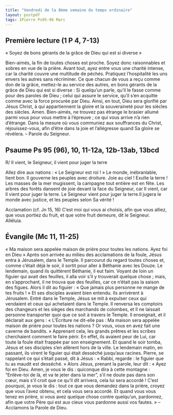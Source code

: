 ```yaml
---
title: "Vendredi de la 8ème semaine du temps ordinaire"
layout: postpdf
tags: 1Pierre Ps95-96 Marc  
---
```


## Première lecture (1 P 4, 7-13)
« Soyez de bons gérants de la grâce de Dieu qui est si diverse »

Bien-aimés, la fin de toutes choses est proche.
Soyez donc raisonnables et sobres en vue de la prière.
Avant tout, ayez entre vous une charité intense,
car la charité couvre une multitude de péchés.
Pratiquez l’hospitalité les uns envers les autres sans récriminer.
Ce que chacun de vous a reçu comme don de la grâce,
mettez-le au service des autres,
en bons gérants de la grâce de Dieu qui est si diverse :
Si quelqu’un parle, qu’il le fasse comme pour des paroles de Dieu ;
celui qui assure le service, qu’il s’en acquitte comme avec la force procurée par Dieu.
Ainsi, en tout, Dieu sera glorifié par Jésus Christ,
à qui appartiennent la gloire et la souveraineté
pour les siècles des siècles. Amen.
Bien-aimés, ne trouvez pas étrange le brasier allumé parmi vous pour vous mettre à l’épreuve ;
ce qui vous arrive n’a rien d’étrange.
Dans la mesure où vous communiez aux souffrances du Christ, réjouissez-vous,
afin d’être dans la joie et l’allégresse quand Sa gloire se révélera.
            – Parole du Seigneur.


## Psaume Ps 95 (96), 10, 11-12a, 12b-13ab, 13bcd
R/ Il vient, le Seigneur, il vient pour juger la terre

Allez dire aux nations : « Le Seigneur est roi ! »
Le monde, inébranlable, tient bon.
Il gouverne les peuples avec droiture.
Joie au ciel ! Exulte la terre !
Les masses de la mer mugissent,
la campagne tout entière est en fête.
Les arbres des forêts dansent de joie
devant la face du Seigneur, car Il vient,
car Il vient pour juger la terre.
Le Seigneur vient pour juger la terre.Il jugera le monde avec justice,
et les peuples selon Sa vérité !

Acclamation (cf. Jn 15, 16)
C’est moi qui vous ai choisis, afin que vous alliez, que vous portiez du fruit,
et que votre fruit demeure, dit le Seigneur.
Alléluia.

## Évangile (Mc 11, 11-25)
« Ma maison sera appelée maison de prière pour toutes les nations. Ayez foi en Dieu »
Après son arrivée au milieu des acclamations de la foule,
Jésus entra à Jérusalem, dans le Temple.
Il parcourut du regard toutes choses
et, comme c’était déjà le soir, il sortit pour aller à Béthanie avec les Douze.
Le lendemain, quand ils quittèrent Béthanie, il eut faim.
Voyant de loin un figuier qui avait des feuilles, il alla voir s’il y trouverait quelque chose ;
mais, en s’approchant, il ne trouva que des feuilles, car ce n’était pas la saison des figues.
    Alors il dit au figuier :
« Que jamais plus personne ne mange de tes fruits ! »
Et ses disciples avaient bien entendu.
    Ils arrivèrent à Jérusalem.
Entré dans le Temple, Jésus se mit à expulser
ceux qui vendaient et ceux qui achetaient dans le Temple.
Il renversa les comptoirs des changeurs
et les sièges des marchands de colombes,
et Il ne laissait personne transporter quoi que ce soit à travers le Temple.
Il enseignait, et il déclarait aux gens : « L’Écriture ne dit-elle pas :
Ma maison sera appelée maison de prière pour toutes les nations ?
Or vous, vous en avez fait une caverne de bandits. »
Apprenant cela, les grands prêtres et les scribes cherchaient comment le faire périr.
En effet, ils avaient peur de Lui, car toute la foule était frappée par son enseignement.
Et quand le soir tomba, Jésus et ses disciples s’en allèrent hors de la ville.
    Le lendemain matin, en passant, ils virent le figuier qui était desséché jusqu’aux racines.
    Pierre, se rappelant ce qui s’était passé, dit à Jésus :
« Rabbi, regarde : le figuier que tu as maudit est desséché. »
    Alors Jésus, prenant la parole, leur dit :
« Ayez foi en Dieu.     Amen, je vous le dis :
quiconque dira à cette montagne : “Enlève-toi de là, et va te jeter dans la mer”,
s’il ne doute pas dans son cœur, mais s’il croit que ce qu’il dit arrivera, cela lui sera accordé !
    C’est pourquoi, je vous le dis :
tout ce que vous demandez dans la prière, croyez que vous l’avez obtenu, et cela vous sera accordé.
Et quand vous vous tenez en prière, si vous avez quelque chose contre quelqu’un, pardonnez,
afin que votre Père qui est aux cieux vous pardonne aussi vos fautes. »
            – Acclamons la Parole de Dieu.
